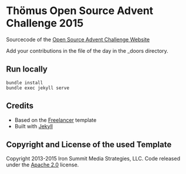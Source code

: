 # Thömus Open Source Advent Challenge 2015

Sourcecode of the [Open Source Advent Challenge Website](http://puzzle.github.io/opensource-advent-challenge-2015/)

Add your contributions in the file of the day in the _doors directory.

## Run locally
```
bundle install
bundle exec jekyll serve
```

## Credits
* Based on the [Freelancer](http://startbootstrap.com/template-overviews/freelancer/) template
* Built with [Jekyll](https://jekyllrb.com/)

## Copyright and License of the used Template

Copyright 2013-2015 Iron Summit Media Strategies, LLC. Code released under the [Apache 2.0](https://github.com/puzzle/opensource-advent-challenge-2015/blob/master/LICENSE) license.
